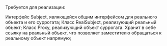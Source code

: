 Требуется для реализации:

Интерфейс Subject, являющейся общим интерфейсом для реального объекта и его суррогата;
Класс RealSubject, реализующий реальный объект;
Класс Proxy, реализующий объект суррогата. Хранит в себе ссылку на реальный объект, что позволяет заместителю обращаться к реальному объект напрямую;